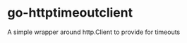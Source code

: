 go-httptimeoutclient
====================

A simple wrapper around http.Client to provide for timeouts
